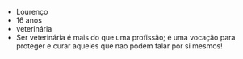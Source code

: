- Lourenço 
- 16 anos
- veterinária
- Ser veterinária é mais do que uma profissão; é uma vocação para proteger e curar aqueles que nao podem falar por si mesmos!
